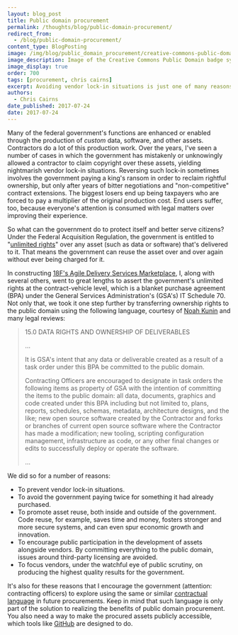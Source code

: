 ```yaml
---
layout: blog_post
title: Public domain procurement
permalink: /thoughts/blog/public-domain-procurement/
redirect_from:
  - /blog/public-domain-procurement/
content_type: BlogPosting
image: /img/blog/public_domain_procurement/creative-commons-public-domain.png
image_description: Image of the Creative Commons Public Domain badge symbol.
image_display: true
order: 700
tags: [procurement, chris cairns]
excerpt: Avoiding vendor lock-in situations is just one of many reasons that the government should consider using public domain procurements.
authors:
  - Chris Cairns
date_published: 2017-07-24
date: 2017-07-24
---
```

Many of the federal government's functions are enhanced or enabled through the production of *custom* data, software, and other assets. Contractors do a lot of this production work. Over the years, I've seen a number of cases in which the government has mistakenly or unknowingly allowed a contractor to claim copyright over these assets, yielding nightmarish vendor lock-in situations. Reversing such lock-in sometimes involves the government paying a king's ransom in order to reclaim rightful ownership, but only after years of bitter negotiations and "non-competitive" contract extensions. The biggest losers end up being taxpayers who are forced to pay a multiplier of the original production cost. End users suffer, too, because everyone's attention is consumed with legal matters over improving their experience.

So what can the government do to protect itself and better serve citizens? Under the Federal Acquisition Regulation, the government is entitled to "<a href="https://www.acquisition.gov/far/html/Subpart%2027_4.html">unlimited rights</a>" over any asset (such as data or software) that's delivered to it. That means the government can reuse the asset over and over again without ever being charged for it.

In constructing [18F's Agile Delivery Services Marketplace](/work/experience/agile-delivery-services-marketplace/), I, along with several others, went to great lengths to assert the government's unlimited rights at the contract-vehicle level, which is a blanket purchase agreement (BPA) under the General Services Administration's (GSA's) IT Schedule 70. Not only that, we took it one step further by transferring ownership rights to the public domain using the following language, courtesy of <a href="https://www.linkedin.com/in/noahkunin/">Noah Kunin</a> and many legal reviews:    

<blockquote class="post-blockquote excerpt" cite="https://ads.18f.gov/assets/ADS_RFQ_Final.pdf">

<p>15.0 DATA RIGHTS AND OWNERSHIP OF DELIVERABLES</p>

<p>…</p>

<p>It is GSA's intent that any data or deliverable created as a result of a task order under this BPA be committed to the public domain.</p>

<p>Contracting Officers are encouraged to designate in task orders the following items as property of GSA with the intention of committing the items to the public domain: all data, documents, graphics and code created under this BPA including but not limited to, plans, reports, schedules, schemas, metadata, architecture designs, and the like; new open source software created by the Contractor and forks or branches of current open source software where the Contractor has made a modification; new tooling, scripting configuration management, infrastructure as code, or any other final changes or edits to successfully deploy or operate the software.</p>

<p>…</p>

</blockquote>

We did so for a number of reasons:

- To prevent vendor lock-in situations.
- To avoid the government paying twice for something it had already purchased.
- To promote asset reuse, both inside and outside of the government. Code reuse, for example, saves time and money, fosters stronger and more secure systems, and can even spur economic growth and innovation.
- To encourage public participation in the development of assets alongside vendors. By committing everything to the public domain, issues around third-party licensing are avoided.
- To focus vendors, under the watchful eye of public scrutiny, on producing the highest quality results for the government.

It's also for these reasons that I encourage the government (attention: contracting officers) to explore using the same or similar <a href="https://ads.18f.gov/assets/ADS_RFQ_Final.pdf">contractual language</a> in future procurements. Keep in mind that such language is only part of the solution to realizing the benefits of public domain procurement. You also need a way to make the procured assets publicly accessible, which tools like <a href="https://github.com/">GitHub</a> are designed to do.
